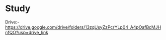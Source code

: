 # Study
Drive:- https://drive.google.com/drive/folders/13zqUsyZzPcrYLp04_A4pOafBcMJHnfQO?usp=drive_link

